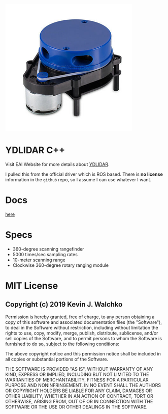 ![](docs/pics/ydlidar.jpg)

# YDLIDAR C++

Visit EAI Website for more details about [YDLIDAR](http://www.ydlidar.com/).

I pulled this from the official driver which is ROS based. There is **no license**
information in the `github` repo, so I assume I can use whatever I want.

# Docs

[here](docs)

# Specs

- 360-degree scanning rangefinder
- 5000 times/sec sampling rates
- 10-meter scanning range
- Clockwise 360-degree rotary ranging module

# MIT License

## Copyright (c) 2019 Kevin J. Walchko

Permission is hereby granted, free of charge, to any person obtaining a copy
of this software and associated documentation files (the "Software"), to deal
in the Software without restriction, including without limitation the rights
to use, copy, modify, merge, publish, distribute, sublicense, and/or sell
copies of the Software, and to permit persons to whom the Software is
furnished to do so, subject to the following conditions:

The above copyright notice and this permission notice shall be included in all
copies or substantial portions of the Software.

THE SOFTWARE IS PROVIDED "AS IS", WITHOUT WARRANTY OF ANY KIND, EXPRESS OR
IMPLIED, INCLUDING BUT NOT LIMITED TO THE WARRANTIES OF MERCHANTABILITY,
FITNESS FOR A PARTICULAR PURPOSE AND NONINFRINGEMENT. IN NO EVENT SHALL THE
AUTHORS OR COPYRIGHT HOLDERS BE LIABLE FOR ANY CLAIM, DAMAGES OR OTHER
LIABILITY, WHETHER IN AN ACTION OF CONTRACT, TORT OR OTHERWISE, ARISING FROM,
OUT OF OR IN CONNECTION WITH THE SOFTWARE OR THE USE OR OTHER DEALINGS IN THE
SOFTWARE.
